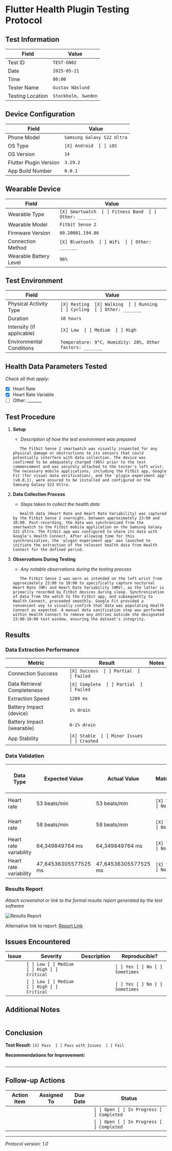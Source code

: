 # Flutter Health Plugin Testing Protocol

## Test Information

| Field | Value               |
|-------|---------------------|
| Test ID | `TEST-GN02`         |
| Date | `2025-05-21`        |
| Time | `00:00`             |
| Tester Name | `Gustav Näslund`    |
| Testing Location | `Stockholm, Sweden` |

## Device Configuration

| Field | Value                      |
|-------|----------------------------|
| Phone Model | `Samsung Galaxy S22 Ultra` |
| OS Type | `[X] Android  [ ] iOS`     |
| OS Version | `14`                       |
| Flutter Plugin Version | `3.29.2`                   |
| App Build Number | `0.0.1`                    |

## Wearable Device

| Field | Value                                                  |
|-------|--------------------------------------------------------|
| Wearable Type | `[X] Smartwatch  [ ] Fitness Band  [ ] Other: _______` |
| Wearable Model | `Fitbit Sense 2`                                       |
| Firmware Version | `60.20001.194.86`                                      |
| Connection Method | `[X] Bluetooth  [ ] WiFi  [ ] Other: _______`          |
| Wearable Battery Level | `96%`                                                  |

## Test Environment

| Field | Value                                                                    |
|-------|--------------------------------------------------------------------------|
| Physical Activity Type | `[X] Resting  [X] Walking  [ ] Running  [ ] Cycling  [ ] Other: _______` |
| Duration | `10 hours`                                                               |
| Intensity (if applicable) | `[X] Low  [ ] Medium  [ ] High`                                          |
| Environmental Conditions | `Temperature: 9°C, Humidity: 28%, Other factors: _______`                |

## Health Data Parameters Tested

*Check all that apply:*

- [X] Heart Rate
- [X] Heart Rate Variable 
- [ ] Other: _______

## Test Procedure

1. **Setup**
    - _Description of how the test environment was prepared_
   ```
      The Fitbit Sense 2 smartwatch was visually inspected for any physical damage or obstructions to its sensors that could potentially interfere with data collection. The device was confirmed to be adequately charged (96%) prior to the test commencement and was securely attached to the tester's left wrist. The necessary mobile applications, including the Fitbit app, Google Fit (for visual data verification), and the 'plugin experiment app' (v0.0.1), were ensured to be installed and configured on the Samsung Galaxy S22 Ultra.
   ```

2. **Data Collection Process**
    - _Steps taken to collect the health data_
   ```
      Health data (Heart Rate and Heart Rate Variability) was captured by the Fitbit Sense 2 overnight, between approximately 23:00 and 10:00. Post-recording, the data was synchronized from the smartwatch to the Fitbit mobile application on the Samsung Galaxy S22 Ultra. The Fitbit app was configured to share its data with Google's Health Connect. After allowing time for this synchronization, the 'plugin experiment app' was launched to initiate the extraction of the relevant health data from Health Connect for the defined period.

   ```

3. **Observations During Testing**
    - _Any notable observations during the testing process_
   ```
      The Fitbit Sense 2 was worn as intended on the left wrist from approximately 23:00 to 10:00 to specifically capture nocturnal Heart Rate (HR) and Heart Rate Variability (HRV), as the latter is primarily recorded by Fitbit devices during sleep. Synchronization of data from the watch to the Fitbit app, and subsequently to Health Connect, proceeded smoothly. Google Fit provided a convenient way to visually confirm that data was populating Health Connect as expected. A manual data sanitization step was performed within Health Connect to remove any entries outside the designated 23:00-10:00 test window, ensuring the dataset's integrity.
   ```

## Results

### Data Extraction Performance

| Metric | Result                                      | Notes |
|--------|---------------------------------------------|-------|
| Connection Success | `[X] Success  [ ] Partial  [ ] Failed`      | |
| Data Retrieval Completeness | `[X] Complete  [ ] Partial  [ ] Failed`     | |
| Extraction Speed | `1289 ms`                             | |
| Battery Impact (device) | `1% drain`                                  | |
| Battery Impact (wearable) | `0-1% drain`                                | |
| App Stability | `[X] Stable  [ ] Minor Issues  [ ] Crashed` | |

### Data Validation

| Data Type              | Expected Value | Actual Value  | Matches?         | Expected Timestamp | Actual Timestamp   | Matches?         | Notes                                | Image reference in app    | Image reference data store                |
|------------------------|----------------|---------------|------------------|--------------------|--------------------|------------------|--------------------------------------|---------------------------|---------------------------------------------|
| Heart rate             | 53 beats/min  | 53 beats/min | `[X] Yes [ ] No` | 21-05-21 00:00 UTC+2     | 21-05-20 22:00 UTC   | `[X] Yes [] No` | -  |![HR Data 1](./img/hr1/h1.jpg)|![HR - HK Data 1](./img/fitref.jpg)|
| Heart rate             | 58 beats/min  | 58 beats/min | `[X] Yes [ ] No` | 21-05-21 00:00 UTC+2    | 21-05-20 22:00:05 UTC      | `[X] Yes [X] No` | - |![HR Data 2](./img/hr2/h2.jpg)|![HR - HK Data 2](./img/fitref.jpg)|
| Heart rate variability | 64,349849764 ms          | 64,349849764 ms         | `[X] Yes [ ] No` | 21-05-21 01:00 UTC+2     | 21-05-20 23:00UTC     | `[X] Yes [] No` | - |![HRV Data 1](./img/hrv1/hrv1.jpg)|![HRV - HK Data 1](./img/hrvref.jpg)|
| Heart rate variability | 47,64536305577525 ms          | 47,64536305577525 ms         | `[X] Yes [ ] No` | 22-05-21 02:00 UTC+2     | 21-05-21 00:00 UTC     | `[X] Yes [] No` |  |![HRV Data 2](./img/hrv2/hrv2.jpg)|![HRV - HK Data 2](./img/hrvref.jpg)|

### Results Report

*Attach screenshot or link to the formal results report generated by the test software*

![Results Report](./experimentation_results.jpg)

Alternative link to report: [Report Link](url_or_path)

## Issues Encountered

| Issue | Severity | Description | Reproducible? |
|-------|----------|-------------|--------------|
| | `[ ] Low [ ] Medium [ ] High [ ] Critical` | | `[ ] Yes [ ] No [ ] Sometimes` |
| | `[ ] Low [ ] Medium [ ] High [ ] Critical` | | `[ ] Yes [ ] No [ ] Sometimes` |

## Additional Notes

```

```

## Conclusion

**Test Result:** `[X] Pass  [ ] Pass with Issues  [ ] Fail`

**Recommendations for Improvement:**
```

```

---

## Follow-up Actions

| Action Item | Assigned To | Due Date | Status |
|-------------|-------------|----------|--------|
| | | | `[ ] Open [ ] In Progress [ ] Completed` |
| | | | `[ ] Open [ ] In Progress [ ] Completed` |

---

*Protocol version: 1.0*